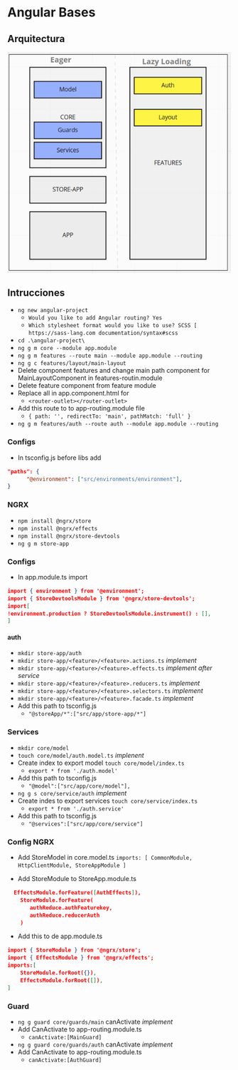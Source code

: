 # Angular Bases

## Arquitectura

![arch](./img/arquitectura.PNG)

## Intrucciones

- `ng new angular-project`
  - `Would you like to add Angular routing? Yes`
  - `Which stylesheet format would you like to use? SCSS [ https://sass-lang.com documentation/syntax#scss`
- `cd .\angular-project\`
- `ng g m core --module app.module`
- `ng g m features --route main --module app.module --routing`
- `ng g c features/layout/main-layout`
- Delete component features and change main path component for MainLayoutComponent in features-routin.module
- Delete feature component from feature module
- Replace all in app.component.html for
  - `<router-outlet></router-outlet>`
- Add this route to to app-routing.module file
  - `{ path: '', redirectTo: 'main', pathMatch: 'full' }`
- `ng g m features/auth --route auth --module app.module --routing`

### Configs

- In tsconfig.js before libs add
  
```json
"paths": {
      "@environment": ["src/environments/environment"],
}
```

### NGRX

- `npm install @ngrx/store`
- `npm install @ngrx/effects`
- `npm install @ngrx/store-devtools`
- `ng g m store-app`

### Configs

- In app.module.ts import

```json
import { environment } from '@environment';
import { StoreDevtoolsModule } from '@ngrx/store-devtools';
import[
!environment.production ? StoreDevtoolsModule.instrument() : [],
]
```

#### auth

- `mkdir store-app/auth`
- `mkdir store-app/<feature>/<feature>.actions.ts` *implement*
- `mkdir store-app/<feature>/<feature>.effects.ts` *implement after service*
- `mkdir store-app/<feature>/<feature>.reducers.ts` *implement*
- `mkdir store-app/<feature>/<feature>.selectors.ts` *implement*
- `mkdir store-app/<feature>/<feature>.facade.ts` *implement*
- Add this path to tsconfig.js
  - `"@storeApp/*":["src/app/store-app/*"]`
  
### Services

- `mkdir core/model`
- `touch core/model/auth.model.ts` *implenent*
- Create index to export model `touch core/model/index.ts`
  - ```export * from './auth.model'```
- Add this path to tsconfig.js
  - `"@model":["src/app/core/model"],`
- `ng g s core/service/auth` *implement*
- Create indes to export services `touch core/service/index.ts`
  - `export * from './auth.service'`
- Add this path to tsconfig.js
  - `"@services":["src/app/core/service"]`

### Config NGRX
- Add StoreModel in core.model.ts
 ``
 imports: [
    CommonModule,
    HttpClientModule,
    StoreAppModule
  ]
``

- Add StoreModule to StoreApp.module.ts

```json
  EffectsModule.forFeature([AuthEffects]),
    StoreModule.forFeature(
       authReduce.authFeaturekey,
       authReduce.reducerAuth
    )
```

- Add this to de app.module.ts

```json
import { StoreModule } from '@ngrx/store';
import { EffectsModule } from '@ngrx/effects';
imports:[
    StoreModule.forRoot({}),
    EffectsModule.forRoot([]),
]
```

### Guard

- `ng g guard core/guards/main` canActivate *implement*
- Add CanActivate to app-routing.module.ts
  - `canActivate:[MainGuard]`
- `ng g guard core/guards/auth` canActivate *implement*
- Add CanActivate to app-routing.module.ts
  - `canActivate:[AuthGuard]`

